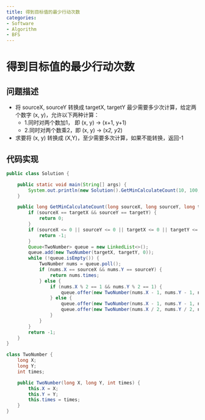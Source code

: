 ```yaml
---
title: 得到目标值的最少行动次数
categories:
- Software
- Algorithm
- BFS
---
```

# 得到目标值的最少行动次数

## 问题描述

- 将 sourceX, sourceY 转换成 targetX, targetY 最少需要多少次计算，给定两个数字 (x, y)，允许以下两种计算：
    - 1.同时对两个数加1， 即 (x, y) -> (x+1, y+1)
    * 2.同时对两个数乘2，即 (x, y) -> (x*2, y*2)
- 求要将 (x, y) 转换成 (X,Y)，至少需要多次计算，如果不能转换，返回-1

## 代码实现

```java
public class Solution {

    public static void main(String[] args) {
        System.out.println(new Solution().GetMinCalculateCount(10, 100, 22, 202));
    }

    public long GetMinCalculateCount(long sourceX, long sourceY, long targetX, long targetY) {
        if (sourceX == targetX && sourceY == targetY) {
            return 0;
        }
        if (sourceX <= 0 || sourceY <= 0 || targetX <= 0 || targetY <= 0) {
            return -1;
        }
        Queue<TwoNumber> queue = new LinkedList<>();
        queue.add(new TwoNumber(targetX, targetY, 0));
        while (!queue.isEmpty()) {
            TwoNumber nums = queue.poll();
            if (nums.X == sourceX && nums.Y == sourceY) {
                return nums.times;
            } else {
                if (nums.X % 2 == 1 && nums.Y % 2 == 1) {
                    queue.offer(new TwoNumber(nums.X - 1, nums.Y - 1, nums.times + 1));
                } else {
                    queue.offer(new TwoNumber(nums.X - 1, nums.Y - 1, nums.times + 1));
                    queue.offer(new TwoNumber(nums.X / 2, nums.Y / 2, nums.times + 1));
                } 
            }
        }
        return -1;
    }
}

class TwoNumber {
    long X;
    long Y;
    int times;

    public TwoNumber(long X, long Y, int times) {
        this.X = X;
        this.Y = Y;
        this.times = times;
    }
}
```


